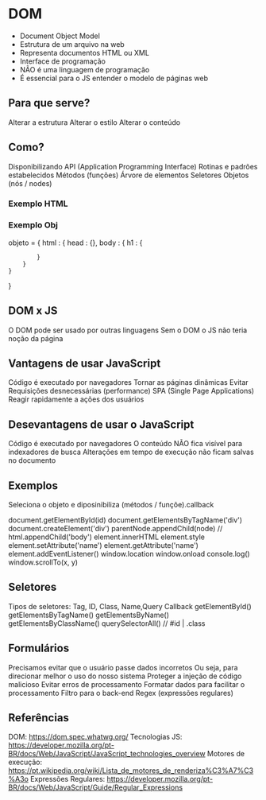 # DOM

- Document Object Model
- Estrutura de um arquivo na web
- Representa documentos HTML ou XML
- Interface de programação
- NÃO é uma linguagem de programação
- É essencial para o JS entender o modelo de páginas web

## Para que serve?
Alterar a estrutura
Alterar o estilo
Alterar o conteúdo

## Como?
Disponibilizando API (Application Programming Interface)
Rotinas e padrões estabelecidos
Métodos (funções)
Árvore de elementos
Seletores
Objetos (nós / nodes)

### Exemplo HTML
<html>
    <head></head>
    <body></body>
</html>

### Exemplo Obj
objeto = {
    html : {
        head : {},
        body : {
            h1 : {

            }
        }
    }
}

## DOM x JS
O DOM pode ser usado por outras linguagens
Sem o DOM o JS não teria noção da página

## Vantagens de usar JavaScript
Código é executado por navegadores
Tornar as páginas dinâmicas
Evitar Requisições desnecessárias (performance)
SPA (Single Page Applications)
Reagir rapidamente a ações dos usuários

## Desevantagens de usar o JavaScript
Código é executado por navegadores
O conteúdo NÃO fica visível para indexadores de busca
Alterações em tempo de execução não ficam salvas no documento

## Exemplos
Seleciona o objeto e diposinibiliza (métodos / funçõe).callback

document.getElementById(id)
document.getElementsByTagName('div')
document.createElement('div')
parentNode.appendChild(node) // html.appendChild('body')
element.innerHTML
element.style
element.setAttribute('name')
element.getAttribute('name')
element.addEventListener()
window.location
window.onload
console.log()
window.scrollTo(x, y)

## Seletores
Tipos de seletores: Tag, ID, Class, Name,Query
Callback
getElementById()
getElementsByTagName()
getElementsByName()
getElementsByClassName()
querySelectorAll() // #id | .class

## Formulários
Precisamos evitar que o usuário passe dados incorretos
Ou seja, para direcionar melhor o uso do nosso sistema
Proteger a injeção de código malicioso
Evitar erros de processamento
Formatar dados para facilitar o processamento
Filtro para o back-end
Regex (expressões regulares)

## Referências
DOM: https://dom.spec.whatwg.org/
Tecnologias JS: https://developer.mozilla.org/pt-BR/docs/Web/JavaScript/JavaScript_technologies_overview
Motores de execução: https://pt.wikipedia.org/wiki/Lista_de_motores_de_renderiza%C3%A7%C3%A3o
Expressões Regulares: https://developer.mozilla.org/pt-BR/docs/Web/JavaScript/Guide/Regular_Expressions